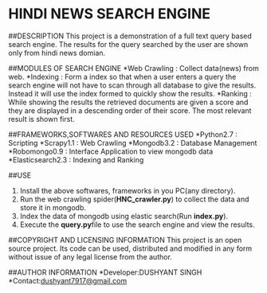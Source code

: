 # HINDI NEWS SEARCH ENGINE

##DESCRIPTION
This project is a demonstration of a full text query based search engine.
The results for the query searched by the user are shown only from hindi news domian.

##MODULES OF SEARCH ENGINE
*Web Crawling : Collect data(news) from web.
*Indexing : Form a index so that when a user enters a query the search engine will not have to scan through all database to give the results. Instead it will use the index formed to quickly show the results. 
*Ranking : While showing the results the retrieved documents are given a score and they are displayed in a descending order of their score. The most relevant result is shown first.

##FRAMEWORKS,SOFTWARES AND RESOURCES USED 
*Python2.7 : Scripting
*Scrapy1.1 : Web Crawling
*Mongodb3.2 : Database Management
*Robomongo0.9 : Interface Application to view mongodb data
*Elasticsearch2.3 : Indexing and Ranking

##USE
1. Install the above softwares, frameworks in you PC(any directory). 
2. Run the web crawling spider(**HNC_crawler.py**) to collect the data and store it in mongodb.
3. Index the data of mongodb using elastic search(Run **index.py**).
4. Execute the **query.py**file to use the search engine and view the results.

##COPYRIGHT AND LICENSING INFORMATION
This project is an open source project. Its code can be used, distributed and modified in any form without issue of any legal license from the author.

##AUTHOR INFORMATION
*Developer:DUSHYANT SINGH
*Contact:dushyant7917@gmail.com
